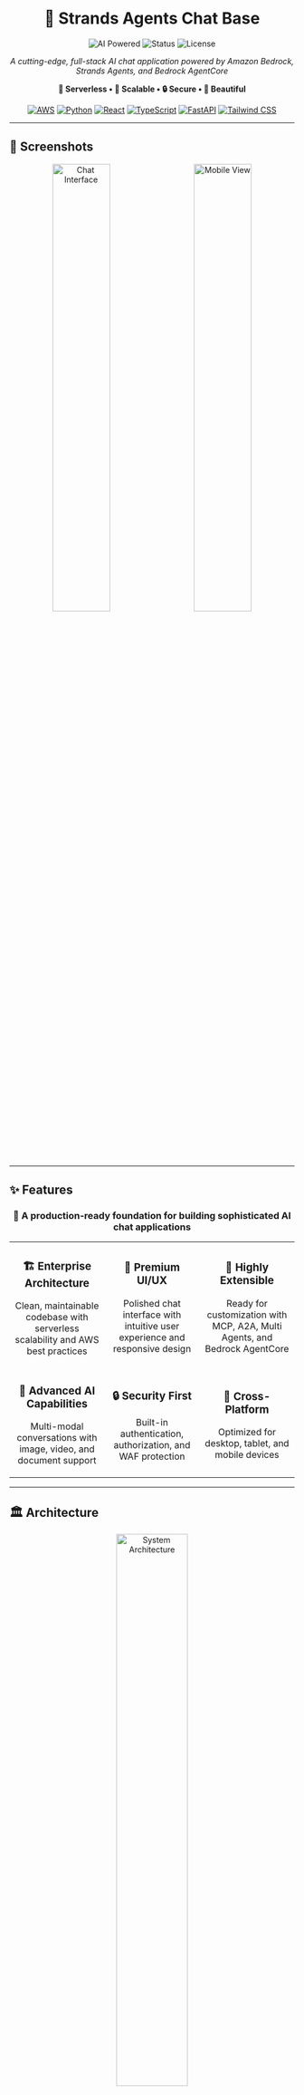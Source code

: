 <div align="center">

# 🤖 Strands Agents Chat Base

<p align="center">
  <img src="https://img.shields.io/badge/AI%20Powered-Bedrock%20AgentCore-blueviolet?style=for-the-badge&logo=amazon-aws" alt="AI Powered" />
  <img src="https://img.shields.io/badge/Status-Production%20Ready-success?style=for-the-badge" alt="Status" />
  <img src="https://img.shields.io/badge/License-MIT--0-blue?style=for-the-badge" alt="License" />
</p>

*A cutting-edge, full-stack AI chat application powered by Amazon Bedrock, Strands Agents, and Bedrock AgentCore*

<p align="center">
  <strong>🚀 Serverless • 🎯 Scalable • 🔒 Secure • 🎨 Beautiful</strong>
</p>

[![AWS](https://img.shields.io/badge/AWS-FF9900?style=for-the-badge&logo=amazon-aws&logoColor=white)](https://aws.amazon.com/)
[![Python](https://img.shields.io/badge/Python_3.13-3776AB?style=for-the-badge&logo=python&logoColor=white)](https://python.org/)
[![React](https://img.shields.io/badge/React_19-20232A?style=for-the-badge&logo=react&logoColor=61DAFB)](https://reactjs.org/)
[![TypeScript](https://img.shields.io/badge/TypeScript-007ACC?style=for-the-badge&logo=typescript&logoColor=white)](https://typescriptlang.org/)
[![FastAPI](https://img.shields.io/badge/FastAPI-009688?style=for-the-badge&logo=fastapi&logoColor=white)](https://fastapi.tiangolo.com/)
[![Tailwind CSS](https://img.shields.io/badge/Tailwind_CSS-38B2AC?style=for-the-badge&logo=tailwind-css&logoColor=white)](https://tailwindcss.com/)

</div>

---

## 📸 Screenshots

<div align="center">
  <img src="img/screenshot01.png" alt="Chat Interface" width="45%" style="margin-right: 2%;" />
  <img src="img/screenshot02.png" alt="Mobile View" width="45%" style="margin-left: 2%;" />
</div>

---

## ✨ Features

<div align="center">
  <h3>🎯 A production-ready foundation for building sophisticated AI chat applications</h3>
</div>

<table align="center">
<tr>
<td align="center" width="33%">

### 🏗️ **Enterprise Architecture**
Clean, maintainable codebase with serverless scalability and AWS best practices

</td>
<td align="center" width="33%">

### 🎨 **Premium UI/UX**
Polished chat interface with intuitive user experience and responsive design

</td>
<td align="center" width="33%">

### 🔧 **Highly Extensible**
Ready for customization with MCP, A2A, Multi Agents, and Bedrock AgentCore

</td>
</tr>
<tr>
<td align="center">

### 🤖 **Advanced AI Capabilities**
Multi-modal conversations with image, video, and document support

</td>
<td align="center">

### 🔒 **Security First**
Built-in authentication, authorization, and WAF protection

</td>
<td align="center">

### 📱 **Cross-Platform**
Optimized for desktop, tablet, and mobile devices

</td>
</tr>
</table>

---

## 🏛️ Architecture

<div align="center">
  <img src="img/arch.drawio.png" alt="System Architecture" width="50%" />
</div>

---

## 🛠️ Built-in Tools

<div align="center">

| Tool | Description | Technology |
|------|-------------|------------|
| 💬 **Multi-modal Chat** | Support for images, videos, and documents | Amazon Bedrock |
| 🧠 **Deep Reasoning** | Advanced AI reasoning for complex problem solving | Amazon Bedrock |
| 🎨 **Image Generation** | AI-powered image creation | Nova Canvas MCP |
| � **AWS Doceumentation Search** | Search and access AWS documentation | AWS Documentation MCP |
| 🔍 **Web Search** | Real-time web search capabilities | Tavily API |
| 🌐 **Web Browser** | Browse and analyze web pages in real-time | Bedrock AgentCore |
| 💻 **CodeInterpreter** | Execute and analyze code with advanced capabilities | Bedrock AgentCore |

</div>

---

## 🚀 Quick Start

<div align="center">
  <h3>⚡ Get your AI chat application running in minutes</h3>
</div>

### Prerequisites

<table>
<tr>
<td align="center">

**🔧 Required Tools**
- Node.js 18+
- Python 3.13+
- AWS CLI configured
- CDK CLI installed

</td>
<td align="center">

**☁️ AWS Services**
- AWS Account with appropriate permissions
- Amazon Bedrock access enabled
- (Optional) Tavily API key for web search

</td>
</tr>
</table>

## 🚀 Deployment Guide

### Step 1: (Optional) Create Tavily API Key Secret

<details>
<summary>Click to expand Tavily API setup instructions</summary>

1. Open [AWS Secrets Manager](https://console.aws.amazon.com/secretsmanager)
2. Click **"Store a new secret"**
3. Select **"Other type of secret"**
4. Choose **"Plaintext"** and paste your Tavily API Key
5. Create the secret and copy the **Secret ARN**

</details>

### Step 2: (Required) Configure Parameters

```bash
# Navigate to CDK directory
cd cdk

# Install dependencies
npm ci

# Copy the parameter template
cp parameter.template.ts parameter.ts

# Edit parameter.ts with your configuration
# Note: If tavilyApiKeySecretArn is null, web search tool will be disabled
```

### Step 3: (Required) Deploy with CDK

```bash
# Bootstrap CDK (run once per AWS account/region)
npx cdk bootstrap

# Deploy all stacks
npx cdk deploy --all --require-approval never
```

🎉 **Access your application** using the `WebUrl` from the deployment output!

---

## 💻 Development

### Frontend Development

For frontend development, you can run the development server locally while connecting to your deployed backend:

```bash
# Navigate to web directory
cd web

# Install dependencies
npm ci

# Start development server
npm run dev
```

The development server will:
- 🚀 Start at `http://localhost:5173`
- 🔗 Automatically import necessary values from the `StrandsChat` stack output
- 🔄 Enable hot reload for rapid development

### Pre-commit Checks

Before committing your changes, ensure code quality by running the pre-check script:

```bash
# Run pre-commit checks
./pre_check.sh
```

This script will validate your code formatting, run tests, and ensure everything is ready for commit.

---

## ⚙️ Customization

### 🛡️ WAF Configuration (Access Restrictions)

The WAF settings are defined in `cdk/lib/waf-stack.ts`. Customize this file to modify security rules.

> **Default behavior**: Allows access from all IP addresses and countries

**IP Restriction Example:**
```typescript
// Add IP allowlist in waf-stack.ts
const ipSet = new wafv2.CfnIPSet(this, 'AllowedIPs', {
  addresses: ['192.168.1.0/24', '10.0.0.0/8'],
  ipAddressVersion: 'IPV4',
  scope: 'CLOUDFRONT'
});
```

**GEO Restriction Example:**
```typescript
// Add country-based access control in waf-stack.ts
// Add geoMatchStatement to your WAF rule's statement
const geoRule = new wafv2.CfnWebACL.RuleProperty({
  name: 'GeoRestriction',
  priority: 1,
  statement: {
    geoMatchStatement: {
      countryCodes: ['US', 'JP', 'CA'], // Allow only these countries
    },
  },
  action: {
    allow: {},
  },
  visibilityConfig: {
    sampledRequestsEnabled: true,
    cloudWatchMetricsEnabled: true,
    metricName: 'GeoRestriction',
  },
});
```

> **Country Codes**: Use ISO 3166-1 alpha-2 country codes (e.g., 'US' for United States, 'JP' for Japan)

### 🔐 Disable Cognito Signup

If you want to disable the Cognito signup functionality and restrict user registration:

**Backend Configuration:**
1. Open `cdk/lib/strands-chat-stack.ts`
2. Find the UserPool configuration
3. Change `selfSignUpEnabled` from `true` to `false`

```typescript
// In strands-chat-stack.ts
const userPool = new UserPool(this, 'UserPool', {
  selfSignUpEnabled: false, // Change from true to false
  // ... other configurations
});
```

**Frontend Configuration:**
1. Open `web/src/components/AuthWithUserPool.tsx`
2. Add the `hideSignup={true}` option to the `<Authenticator>` component

```tsx
// In AuthWithUserPool.tsx
<Authenticator hideSignup={true}>
  {/* ... existing content */}
</Authenticator>
```

> **Note**: After making these changes, redeploy the CDK stack for backend changes to take effect.

---

## 🏗️ Technology Stack

<div align="center">
  <h3>🔥 Built with cutting-edge technologies</h3>
</div>

<table align="center">
<tr>
<th align="center">🎨 Frontend</th>
<th align="center">⚡ Backend</th>
<th align="center">☁️ Infrastructure</th>
<th align="center">🤖 AI/ML</th>
</tr>
<tr>
<td align="center">

**React 19**  
**TypeScript**  
**Tailwind CSS 4.x**  
**Vite**  
**SWR**  

</td>
<td align="center">

**Python 3.13**  
**FastAPI**  
**Strands Agents 1.1.0**  
**Uvicorn**  
**Boto3**  

</td>
<td align="center">

**AWS CDK 2.x**  
**Lambda**  
**DynamoDB**  
**S3**  
**CloudFront**  

</td>
<td align="center">

**Amazon Bedrock**  
**Bedrock AgentCore**  
**Claude Models**  
**Nova Canvas**  
**MCP Protocol**  

</td>
</tr>
</table>

### 🔧 Development Tools

<div align="center">

| Category | Tools |
|----------|-------|
| **Code Quality** | ESLint, Prettier, Ruff, TypeScript |
| **Testing** | Jest, React Testing Library, Pytest |
| **Build & Deploy** | Vite, esbuild, AWS CDK, Lambda Web Adapter |
| **Security** | AWS WAF, Cognito, IAM Policies, CORS |

</div>

---

## 🎯 Use Cases

<div align="center">

| Scenario | Description | Benefits |
|----------|-------------|----------|
| 🏢 **Enterprise Chat** | Internal AI assistant for employees | Increased productivity, knowledge sharing |
| 🎓 **Educational Platform** | AI tutor for students and educators | Personalized learning, 24/7 availability |
| 💼 **Customer Support** | Intelligent customer service chatbot | Reduced response time, improved satisfaction |
| 🔬 **Research Assistant** | AI-powered research and analysis tool | Faster insights, comprehensive data analysis |
| 🛠️ **Developer Tools** | Code analysis and debugging assistant | Enhanced development workflow |

</div>

---

## 📊 Performance & Scalability

<table align="center">
<tr>
<td align="center" width="25%">

### ⚡ **Response Time**
< 200ms average  
Streaming responses

</td>
<td align="center" width="25%">

### 📈 **Scalability**
Auto-scaling Lambda  
DynamoDB on-demand

</td>
<td align="center" width="25%">

### 💰 **Cost Efficient**
Pay-per-use model  
Serverless architecture

</td>
<td align="center" width="25%">

### 🌍 **Global CDN**
CloudFront distribution  
Edge locations worldwide

</td>
</tr>
</table>

---

## 📁 Project Structure

```
├── 🐍 api/                    # Python FastAPI backend
│   ├── main.py               # FastAPI application entry point
│   ├── services/             # Business logic and AI integration
│   ├── routers/              # API route definitions
│   └── pyproject.toml        # Python dependencies
├── ☁️ cdk/                    # AWS CDK infrastructure
│   ├── lib/                  # Stack definitions
│   ├── bin/                  # CDK app entry points
│   └── edge/                 # Lambda@Edge functions
├── ⚛️ web/                    # React frontend application
│   ├── src/
│   │   ├── components/       # Reusable React components
│   │   ├── hooks/            # Custom React hooks
│   │   ├── pages/            # Page components
│   │   └── types/            # TypeScript definitions
│   └── dist/                 # Build output
└── 📖 README.md              # Project documentation
```

### 🔍 Key Files

<div align="center">

| File | Purpose | Technology |
|------|---------|------------|
| `api/main.py` | Main FastAPI application with all routes | Python + FastAPI |
| `cdk/lib/strands-chat-stack.ts` | Primary infrastructure stack | AWS CDK + TypeScript |
| `web/src/App.tsx` | Main React application component | React + TypeScript |
| `web/src/pages/Chat.tsx` | Chat interface implementation | React + Tailwind CSS |

</div>

---

## 🤝 Contributing

<div align="center">
  <h3>We welcome contributions from the community!</h3>
</div>

<table align="center">
<tr>
<td align="center" width="33%">

### 🐛 **Bug Reports**
Found a bug? Please open an issue with detailed reproduction steps.

</td>
<td align="center" width="33%">

### 💡 **Feature Requests**
Have an idea? We'd love to hear about it in our discussions.

</td>
<td align="center" width="33%">

### 🔧 **Pull Requests**
Ready to contribute code? Check our contributing guidelines.

</td>
</tr>
</table>

**Before contributing:**
1. 📖 Read our [Contributing Guidelines](CONTRIBUTING.md)
2. 🔍 Check existing issues and PRs
3. 🧪 Run `./pre_check.sh` before submitting
4. ✅ Ensure all tests pass

---

## 🛡️ Security

<div align="center">

**Security is our top priority. This application includes:**

🔐 **Authentication** • 🛡️ **Authorization** • 🌐 **WAF Protection** • 🔒 **Data Encryption**

</div>

For security issues, please see our [Security Policy](CONTRIBUTING.md#security-issue-notifications).

---

## 📄 License

<div align="center">

**MIT-0 License** - See the [LICENSE](LICENSE) file for details.

*This means you can use this code for any purpose, including commercial applications, without any restrictions.*

---

<h3>⭐ If this project helped you, please consider giving it a star!</h3>

[![GitHub stars](https://img.shields.io/github/stars/yourusername/strands-agents-chat?style=social)](https://github.com/yourusername/strands-agents-chat)

**Built with ❤️ by the AWS community**

</div>
